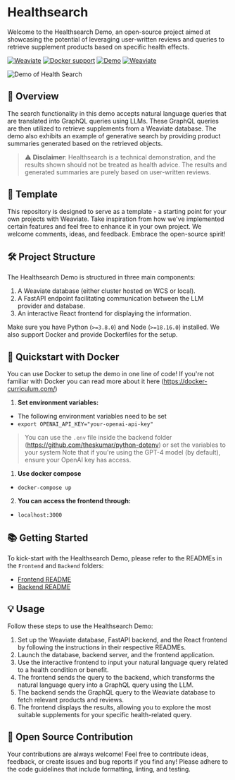 # Healthsearch

Welcome to the Healthsearch Demo, an open-source project aimed at showcasing the potential of leveraging user-written reviews and queries to retrieve supplement products based on specific health effects. 

[![Weaviate](https://img.shields.io/static/v1?label=%E2%9D%A4%20made%20with&message=Weaviate&color=green&style=flat-square)](https://weaviate.io/) [![Docker support](https://img.shields.io/badge/Docker_support-%E2%9C%93-4c1?style=flat-square&logo=docker&logoColor=white)](https://docs.docker.com/get-started/) [![Demo](https://img.shields.io/badge/Check%20out%20the%20demo!-blue?&style=flat-square&logo=react&logoColor=white)](https://healthsearch-frontend.onrender.com/) [![Weaviate](https://img.shields.io/static/v1?label=version&message=v1.0&color=pink&style=flat-square)](https://weaviate.io/)

![Demo of Health Search](https://github.com/weaviate/healthsearch-demo/blob/main/frontend/public/Intro.gif)

## 🎯 Overview

The search functionality in this demo accepts natural language queries that are translated into GraphQL queries using LLMs. These GraphQL queries are then utilized to retrieve supplements from a Weaviate database. The demo also exhibits an example of generative search by providing product summaries generated based on the retrieved objects.

> ⚠️ **Disclaimer**: Healthsearch is a technical demonstration, and the results shown should not be treated as health advice. The results and generated summaries are purely based on user-written reviews.

## 🔧 Template

This repository is designed to serve as a template - a starting point for your own projects with Weaviate. Take inspiration from how we've implemented certain features and feel free to enhance it in your own project. We welcome comments, ideas, and feedback. Embrace the open-source spirit!

## 🛠️ Project Structure

The Healthsearch Demo is structured in three main components:

1. A Weaviate database (either cluster hosted on WCS or local).
2. A FastAPI endpoint facilitating communication between the LLM provider and database.
3. An interactive React frontend for displaying the information.

Make sure you have Python (`>=3.8.0`) and Node (`>=18.16.0`) installed. We also support Docker and provide Dockerfiles for the setup.

## 🐳 Quickstart with Docker

You can use Docker to setup the demo in one line of code! If you're not familiar with Docker you can read more about it here (https://docker-curriculum.com/)

1. **Set environment variables:**
- The following environment variables need to be set
- ```export OPENAI_API_KEY="your-openai-api-key"```
> You can use the `.env` file inside the backend folder (https://github.com/theskumar/python-dotenv) or set the variables to your system
> Note that if you're using the GPT-4 model (by default), ensure your OpenAI key has access.

1. **Use docker compose**
-  `docker-compose up`

2. **You can access the frontend through:**
- `localhost:3000`


## 📚 Getting Started

To kick-start with the Healthsearch Demo, please refer to the READMEs in the `Frontend` and `Backend` folders:

- [Frontend README](./frontend/README.md)
- [Backend README](./backend/README.md)

## 💡 Usage

Follow these steps to use the Healthsearch Demo:

1. Set up the Weaviate database, FastAPI backend, and the React frontend by following the instructions in their respective READMEs.
2. Launch the database, backend server, and the frontend application.
3. Use the interactive frontend to input your natural language query related to a health condition or benefit.
4. The frontend sends the query to the backend, which transforms the natural language query into a GraphQL query using the LLM.
5. The backend sends the GraphQL query to the Weaviate database to fetch relevant products and reviews.
6. The frontend displays the results, allowing you to explore the most suitable supplements for your specific health-related query.

## 💖 Open Source Contribution

Your contributions are always welcome! Feel free to contribute ideas, feedback, or create issues and bug reports if you find any! Please adhere to the code guidelines that include formatting, linting, and testing.
